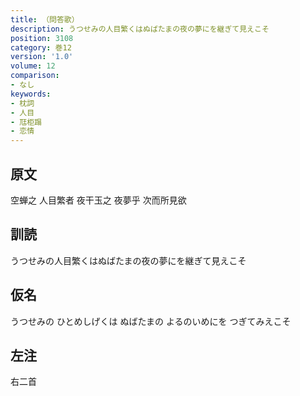 ```yaml
---
title: （問答歌）
description: うつせみの人目繁くはぬばたまの夜の夢にを継ぎて見えこそ
position: 3108
category: 巻12
version: '1.0'
volume: 12
comparison:
- なし
keywords:
- 枕詞
- 人目
- 尫柜蹋
- 恋情
---
```


## 原文

空蝉之 人目繁者 夜干玉之 夜夢乎 次而所見欲

## 訓読

うつせみの人目繁くはぬばたまの夜の夢にを継ぎて見えこそ

## 仮名

うつせみの ひとめしげくは ぬばたまの よるのいめにを つぎてみえこそ

## 左注

右二首
